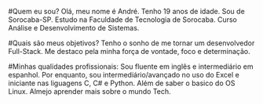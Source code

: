 #Quem eu sou?
Olá, meu nome é André.
Tenho 19 anos de idade.
Sou de Sorocaba-SP.
Estudo na Faculdade de Tecnologia de Sorocaba.
Curso Análise e Desenvolvimento de Sistemas.

#Quais são meus objetivos?
Tenho o sonho de me tornar um desenvolvedor Full-Stack.
Me destaco pela minha força de vontade, foco e determinação.

#Minhas qualidades profissionais:
Sou fluente em inglês e intermediário em espanhol.
Por enquanto, sou intermediário/avançado no uso do Excel e iniciante
nas liguagens C, C# e Python. Além de saber o basico do OS Linux.
Almejo aprender mais sobre o mundo Tech.






